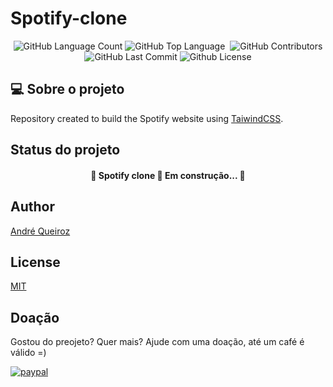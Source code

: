 # Spotify-clone

<p align="center">
 <img alt="GitHub Language Count" src="https://img.shields.io/github/languages/count/alqlima/spotify-clone" />
 <img alt="GitHub Top Language" src="https://img.shields.io/github/languages/top/alqlima/spotify-clone" />
 <img alt="" src="https://img.shields.io/github/repo-size/alqlima/spotify-clone" />
 <img alt="GitHub Contributors" src="https://img.shields.io/github/contributors/alqlima/spotify-clone" />
 <img alt="GitHub Last Commit" src="https://img.shields.io/github/last-commit/alqlima/spotify-clone" />
 <img alt="Github License" src="https://img.shields.io/github/license/alqlima/spotify-clone" />
</p>

## 💻 Sobre o projeto

 Repository created to build the Spotify website using [TaiwindCSS](https://tailwindcss.com).
 
  ## Status do projeto
 
 <h4 align="center">
   🚧 Spotify clone 🚀 Em construção... 🚧
 </h4>

## Author
[André Queiroz](https://www.linkedin.com/in/andré-queiroz-b8805069/)
## License
[MIT](https://github.com/alqlima/to-do/blob/master/LICENSE)

## Doação

Gostou do preojeto? Quer mais? Ajude com uma doação, até um café é válido =)

[![paypal](https://www.paypalobjects.com/pt_BR/BR/i/btn/btn_donateCC_LG.gif)](https://www.paypal.com/cgi-bin/webscr?cmd=_s-xclick&hosted_button_id=BB4E5XX7WQBNA)


